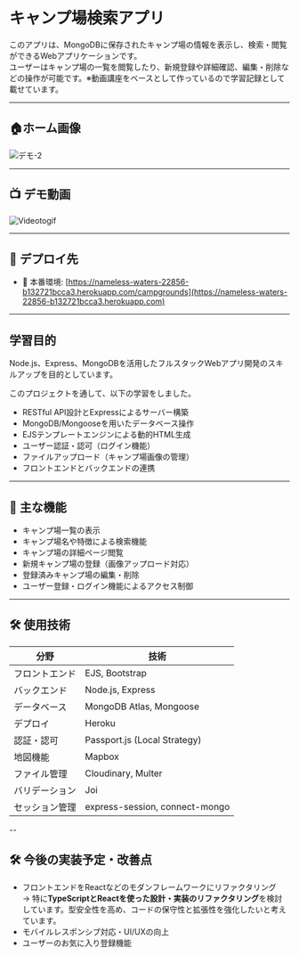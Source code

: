 # キャンプ場検索アプリ

このアプリは、MongoDBに保存されたキャンプ場の情報を表示し、検索・閲覧ができるWebアプリケーションです。  
ユーザーはキャンプ場の一覧を閲覧したり、新規登録や詳細確認、編集・削除などの操作が可能です。※動画講座をベースとして作っているので学習記録として載せています。

---
## 🏠ホーム画像 

![デモ-2](https://github.com/user-attachments/assets/b95d5f48-0915-4628-87b9-006df316ac97)

---


## 📺 デモ動画  
![Videotogif](https://github.com/user-attachments/assets/534b0d7d-820c-4f51-b8c6-6c884fc9235c)

---

## 🔗 デプロイ先

- 🚀 本番環境: [https://nameless-waters-22856-b132721bcca3.herokuapp.com/campgrounds](https://nameless-waters-22856-b132721bcca3.herokuapp.com)
  
---


## 学習目的

Node.js、Express、MongoDBを活用したフルスタックWebアプリ開発のスキルアップを目的としています。

このプロジェクトを通して、以下の学習をしました。

- RESTful API設計とExpressによるサーバー構築  
- MongoDB/Mongooseを用いたデータベース操作  
- EJSテンプレートエンジンによる動的HTML生成  
- ユーザー認証・認可（ログイン機能）  
- ファイルアップロード（キャンプ場画像の管理）  
- フロントエンドとバックエンドの連携  

---

## 🚀 主な機能

- キャンプ場一覧の表示  
- キャンプ場名や特徴による検索機能  
- キャンプ場の詳細ページ閲覧  
- 新規キャンプ場の登録（画像アップロード対応）  
- 登録済みキャンプ場の編集・削除  
- ユーザー登録・ログイン機能によるアクセス制御  


---

## 🛠 使用技術

| 分野         | 技術                                |
|--------------|-------------------------------------|
| フロントエンド | EJS, Bootstrap                      |
| バックエンド   | Node.js, Express                   |
| データベース   | MongoDB Atlas, Mongoose            |
| デプロイ       | Heroku                             |
| 認証・認可     | Passport.js (Local Strategy)       |
| 地図機能       | Mapbox                             |
| ファイル管理   | Cloudinary, Multer                 |
| バリデーション | Joi                                 |
| セッション管理 | express-session, connect-mongo     |


--
## 🛠 今後の実装予定・改善点

- フロントエンドをReactなどのモダンフレームワークにリファクタリング  
  → 特に**TypeScriptとReactを使った設計・実装のリファクタリング**を検討しています。型安全性を高め、コードの保守性と拡張性を強化したいと考えています。   
- モバイルレスポンシブ対応・UI/UXの向上  
- ユーザーのお気に入り登録機能  


